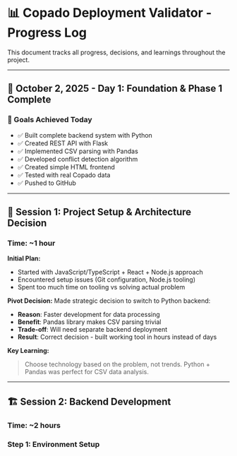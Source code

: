 # 📊 Copado Deployment Validator - Progress Log

This document tracks all progress, decisions, and learnings throughout the project.

---

## 📅 October 2, 2025 - Day 1: Foundation & Phase 1 Complete

### 🎯 Goals Achieved Today
- ✅ Built complete backend system with Python
- ✅ Created REST API with Flask
- ✅ Implemented CSV parsing with Pandas
- ✅ Developed conflict detection algorithm
- ✅ Created simple HTML frontend
- ✅ Tested with real Copado data
- ✅ Pushed to GitHub

---

## 🚀 Session 1: Project Setup & Architecture Decision

### Time: ~1 hour

**Initial Plan:**
- Started with JavaScript/TypeScript + React + Node.js approach
- Encountered setup issues (Git configuration, Node.js tooling)
- Spent too much time on tooling vs solving actual problem

**Pivot Decision:**
Made strategic decision to switch to Python backend:
- **Reason**: Faster development for data processing
- **Benefit**: Pandas library makes CSV parsing trivial
- **Trade-off**: Will need separate backend deployment
- **Result**: Correct decision - built working tool in hours instead of days

**Key Learning:**
> Choose technology based on the problem, not trends. Python + Pandas was perfect for CSV data analysis.

---

## 🏗️ Session 2: Backend Development

### Time: ~2 hours

### Step 1: Environment Setup
```bash